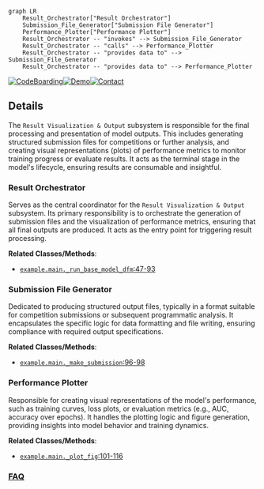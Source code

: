 ```mermaid
graph LR
    Result_Orchestrator["Result Orchestrator"]
    Submission_File_Generator["Submission File Generator"]
    Performance_Plotter["Performance Plotter"]
    Result_Orchestrator -- "invokes" --> Submission_File_Generator
    Result_Orchestrator -- "calls" --> Performance_Plotter
    Result_Orchestrator -- "provides data to" --> Submission_File_Generator
    Result_Orchestrator -- "provides data to" --> Performance_Plotter
```

[![CodeBoarding](https://img.shields.io/badge/Generated%20by-CodeBoarding-9cf?style=flat-square)](https://github.com/CodeBoarding/GeneratedOnBoardings)[![Demo](https://img.shields.io/badge/Try%20our-Demo-blue?style=flat-square)](https://www.codeboarding.org/demo)[![Contact](https://img.shields.io/badge/Contact%20us%20-%20contact@codeboarding.org-lightgrey?style=flat-square)](mailto:contact@codeboarding.org)

## Details

The `Result Visualization & Output` subsystem is responsible for the final processing and presentation of model outputs. This includes generating structured submission files for competitions or further analysis, and creating visual representations (plots) of performance metrics to monitor training progress or evaluate results. It acts as the terminal stage in the model's lifecycle, ensuring results are consumable and insightful.

### Result Orchestrator
Serves as the central coordinator for the `Result Visualization & Output` subsystem. Its primary responsibility is to orchestrate the generation of submission files and the visualization of performance metrics, ensuring that all final outputs are produced. It acts as the entry point for triggering result processing.


**Related Classes/Methods**:

- <a href="https://github.com/ChenglongChen/tensorflow-DeepFM/blob/master/example/main.py#L47-L93" target="_blank" rel="noopener noreferrer">`example.main._run_base_model_dfm`:47-93</a>


### Submission File Generator
Dedicated to producing structured output files, typically in a format suitable for competition submissions or subsequent programmatic analysis. It encapsulates the specific logic for data formatting and file writing, ensuring compliance with required output specifications.


**Related Classes/Methods**:

- <a href="https://github.com/ChenglongChen/tensorflow-DeepFM/blob/master/example/main.py#L96-L98" target="_blank" rel="noopener noreferrer">`example.main._make_submission`:96-98</a>


### Performance Plotter
Responsible for creating visual representations of the model's performance, such as training curves, loss plots, or evaluation metrics (e.g., AUC, accuracy over epochs). It handles the plotting logic and figure generation, providing insights into model behavior and training dynamics.


**Related Classes/Methods**:

- <a href="https://github.com/ChenglongChen/tensorflow-DeepFM/blob/master/example/main.py#L101-L116" target="_blank" rel="noopener noreferrer">`example.main._plot_fig`:101-116</a>




### [FAQ](https://github.com/CodeBoarding/GeneratedOnBoardings/tree/main?tab=readme-ov-file#faq)